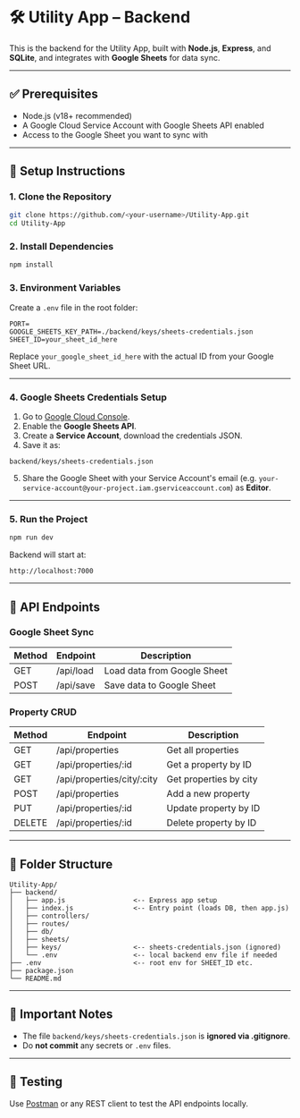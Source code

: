 # 🛠️ Utility App – Backend

This is the backend for the Utility App, built with **Node.js**, **Express**, and **SQLite**, and integrates with **Google Sheets** for data sync.

---

## ✅ Prerequisites

- Node.js (v18+ recommended)
- A Google Cloud Service Account with Google Sheets API enabled
- Access to the Google Sheet you want to sync with

---

## 🔧 Setup Instructions

### 1. Clone the Repository

```bash
git clone https://github.com/<your-username>/Utility-App.git
cd Utility-App
```

### 2. Install Dependencies

```bash
npm install
```

### 3. Environment Variables

Create a `.env` file in the root folder:

```
PORT=
GOOGLE_SHEETS_KEY_PATH=./backend/keys/sheets-credentials.json
SHEET_ID=your_sheet_id_here

```

Replace `your_google_sheet_id_here` with the actual ID from your Google Sheet URL.


---

### 4. Google Sheets Credentials Setup

1. Go to [Google Cloud Console](https://console.cloud.google.com/).
2. Enable the **Google Sheets API**.
3. Create a **Service Account**, download the credentials JSON.
4. Save it as:

```
backend/keys/sheets-credentials.json
```

5. Share the Google Sheet with your Service Account's email (e.g. `your-service-account@your-project.iam.gserviceaccount.com`) as **Editor**.

---

### 5. Run the Project

```bash
npm run dev
```

Backend will start at:

```
http://localhost:7000
```

---

## 🔗 API Endpoints

### Google Sheet Sync

| Method | Endpoint     | Description                   |
|--------|--------------|-------------------------------|
| GET    | /api/load    | Load data from Google Sheet   |
| POST   | /api/save    | Save data to Google Sheet     |

### Property CRUD

| Method | Endpoint                      | Description                  |
|--------|-------------------------------|------------------------------|
| GET    | /api/properties               | Get all properties           |
| GET    | /api/properties/:id           | Get a property by ID         |
| GET    | /api/properties/city/:city    | Get properties by city       |
| POST   | /api/properties               | Add a new property           |
| PUT    | /api/properties/:id           | Update property by ID        |
| DELETE | /api/properties/:id           | Delete property by ID        |

---

## 📁 Folder Structure

```
Utility-App/
├── backend/
│   ├── app.js                 <-- Express app setup
│   ├── index.js               <-- Entry point (loads DB, then app.js)
│   ├── controllers/
│   ├── routes/
│   ├── db/
│   ├── sheets/
│   ├── keys/                  <-- sheets-credentials.json (ignored)
│   └── .env                   <-- local backend env file if needed
├── .env                       <-- root env for SHEET_ID etc.
├── package.json
└── README.md
```

---

## 🔐 Important Notes

- The file `backend/keys/sheets-credentials.json` is **ignored via .gitignore**.
- Do **not commit** any secrets or `.env` files.

---

## 🧪 Testing

Use [Postman](https://www.postman.com/) or any REST client to test the API endpoints locally.

